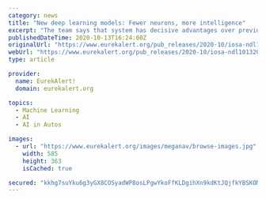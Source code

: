 ```yaml
---
category: news
title: "New deep learning models: Fewer neurons, more intelligence"
excerpt: "The team says that system has decisive advantages over previous deep learning models: It copes much better with noisy input, and, because of its simplicity, its mode of operation can be explained ..."
publishedDateTime: 2020-10-13T16:24:00Z
originalUrl: "https://www.eurekalert.org/pub_releases/2020-10/iosa-ndl101320.php"
webUrl: "https://www.eurekalert.org/pub_releases/2020-10/iosa-ndl101320.php"
type: article

provider:
  name: EurekAlert!
  domain: eurekalert.org

topics:
  - Machine Learning
  - AI
  - AI in Autos

images:
  - url: "https://www.eurekalert.org/images/meganav/browse-images.jpg"
    width: 585
    height: 363
    isCached: true

secured: "kkhg7suYku6g3yGX8COSyadWP8osLPgwYkoFfKLDgihXn9kdKtJQjfkYBSKOM9PmM8DCstYDVmd+zVHGkO+9XfvtEwcYuG0qolQ/EnosWuhoR0zTcQOPtjimAHz5bK3EQ5J07UecIsEkYWcVpe4Pb5mtBRaX77MGfiRoSUAV0H7RAcLhgaYhbpE2KU4xA9bMmWL9q0ct27NBsekls/puZ8QRA5SX/gr8AJrtiLcNLF2aJh4qpOOU0RsaQxbuPK/Usd261Fq+lqH5USQtl6rxjkgVRCY5VCps8ziCMbHi65X2xH4SPwks3HseST4fR67Q4iFdBJo3zHNxzRja5ss/6cUlok2O0vKp5NRYkD7GNLk=;7U0Wjy0SpXWW01bHxD91Hg=="
---
```



